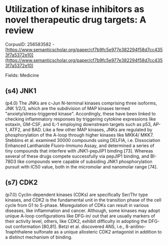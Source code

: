 # Utilization of kinase inhibitors as novel therapeutic drug targets: A review

CorpusID: 256583582 - [https://www.semanticscholar.org/paper/cf7b9fc5e977e382294f58d7cc4353f7a5372e10](https://www.semanticscholar.org/paper/cf7b9fc5e977e382294f58d7cc4353f7a5372e10)

Fields: Medicine

## (s4) JNK1
(p4.0) The JNKs are c-Jun N-terminal kinases comprising three isoforms, JNK 1/2/3, which are the subdivision of MAP kinases termed "anxiety/stress-triggered kinase". Accordingly, these have been linked to checking inflammatory responses by triggering cytokine expressions like eotaxin, GM-CSF, and IL-1 employing downstream targets such as p53, AP-1, ATF2, and BAD. Like a few other MAP kinases, JNKs are regulated by phosphorylation of the A-loop through higher kinases like MKK4/ MKK7. Stebbins et al. examined 30000 compounds using DELFIA, i.e. Dissociation Enhanced Lanthanide Fluoro-Immuno Assay, and determined a series of tiny compounds that interfere with JNK1-pepJIP1 binding [73]. Whereas several of these drugs compete successfully via pepJIP1 binding, and BI-78D3 like compounds were capable of subsiding JNK1 phosphorylation pursuit with IC50 value, both in the micromolar and nanomolar range [74].
## (s7) CDK2
(p7.0) Cyclin-dependent kinases (CDKs) are specifically Ser/Thr type kinases, and CDK2 is the fundamental unit in the transition phase of the cell cycle from G1 to S-phase. Misregulation of CDKs can result in various diseases, like inflammation and cancer. Although, some kinases may adopt unique A-loop configurations like DFG-in/ out that are usually markers of their activity level, others, like CDK2, exhibit difficulty in adopting the DFG-out conformation [80,81]. Betzi et al. discovered ANS, i.e., 8-anilino-1naphthalene sulfonate as a unique allosteric CDK2 antagonist in addition to a distinct mechanism of binding.
